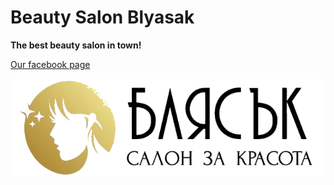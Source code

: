# Beauty Salon Blyasak #

**The best beauty salon in town!**

[Our facebook page](https://www.facebook.com/https://www.facebook.com/%D0%A1%D0%B0%D0%BB%D0%BE%D0%BD-%D0%B7%D0%B0-%D0%BA%D1%80%D0%B0%D1%81%D0%BE%D1%82%D0%B0-%D0%91%D0%BB%D1%8F%D1%81%D1%8A%D0%BA-101019534926377)

![text](./beauty-salon-blyasak/src/assets/blyasak.png)